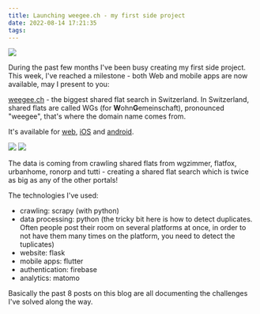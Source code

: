 ```yaml
---
title: Launching weegee.ch - my first side project
date: 2022-08-14 17:21:35
tags:
---
```


<img src="/images/weegee.png" />

During the past few months I've been busy creating my first side project. This week, I've reached a milestone - both Web and mobile apps are now available, may I present to you:

[weegee.ch](https://weegee.ch) - the biggest shared flat search in Switzerland. In Switzerland, shared flats are called WGs (for **W**ohn**G**emeinschaft), pronounced "weegee", that's where the domain name comes from.

It's available for [web](https://weegee.ch), [iOS](https://apps.apple.com/app/id1632452144) and [android](https://play.google.com/store/apps/details?id=ch.weegee).

<img src="/images/ios_store.png" onclick="window.open('https://apps.apple.com/app/id1632452144'); return false;" />

<img src="/images/play_store.png" onclick="window.open('https://play.google.com/store/apps/details?id=ch.weegee'); return false;" />

<div style="clear: both" />

The data is coming from crawling shared flats from wgzimmer, flatfox, urbanhome, ronorp and tutti - creating a shared flat search which is twice as big as any of the other portals!

<!-- more -->

The technologies I've used:

- crawling: scrapy (with python)
- data processing: python (the tricky bit here is how to detect duplicates. Often people post their room on several platforms at once, in order to not have them many times on the platform, you need to detect the tuplicates)
- website: flask
- mobile apps: flutter
- authentication: firebase
- analytics: matomo

Basically the past 8 posts on this blog are all documenting the challenges I've solved along the way.